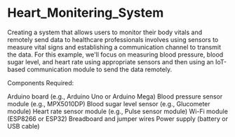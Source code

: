 # Heart_Monitering_System
Creating a system that allows users to monitor their body vitals and remotely send data to healthcare professionals involves using sensors to measure vital signs and establishing a communication channel to transmit the data.
For this example, we'll focus on measuring blood pressure, blood sugar level, and heart rate using appropriate sensors and then using an IoT-based communication module to send the data remotely.

Components Required:

Arduino board (e.g., Arduino Uno or Arduino Mega)
Blood pressure sensor module (e.g., MPX5010DP)
Blood sugar level sensor (e.g., Glucometer module)
Heart rate sensor module (e.g., Pulse sensor module)
Wi-Fi module (ESP8266 or ESP32)
Breadboard and jumper wires
Power supply (battery or USB cable)
